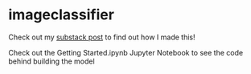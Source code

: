 # imageclassifier

Check out my [substack post](https://hoonkang.substack.com/p/creating-a-machine-learning-deep?utm_source=profile&utm_medium=reader2) to find out how I made this!

Check out the Getting Started.ipynb Jupyter Notebook to see the code behind building the model
